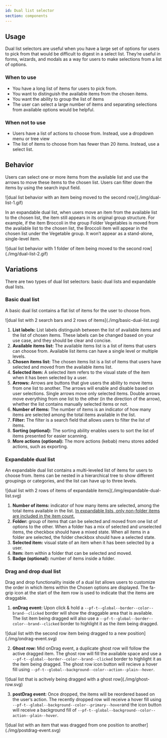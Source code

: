 ```yaml
---
id: Dual list selector
section: components
---
```


## Usage
Dual list selectors are useful when you have a large set of options for users to pick from that would be difficult to digest in a select list. They’re useful in forms, wizards, and modals as a way for users to make selections from a list of options.

### When to use

* You have a long list of items for users to pick from.
* You want to distinguish the available items from the chosen items.
* You want the ability to group the list of items
* The user can select a large number of items and separating selections from available options would be helpful.

### When not to use
* Users have a list of actions to choose from. Instead, use a dropdown menu or tree view 
* The list of items to choose from has fewer than 20 items. Instead, use a select list.

## Behavior
Users can select one or more items from the available list and use the arrows to move these items to the chosen list. Users can filter down the items by using the search input field.

<div class="ws-docs-content-img">
![dual list behavior with an item being moved to the second row](./img/dual-list-1.gif)
</div>

In an expandable dual list, when users move an item from the available list to the chosen list, the item still appears in its original group structure. For example, if the item Broccoli in the group Folder Vegetables is moved from the available list to the chosen list, the Broccoli item will appear in the chosen list under the Vegetable group. It won’t appear as a stand-alone, single-level item.

<div class="ws-docs-content-img">
![dual list behavior with 1 folder of item being moved to the second row](./img/dual-list-2.gif)
</div>

## Variations
There are two types of dual list selectors: basic dual lists and expandable dual lists.

### Basic dual list 
A basic dual list contains a flat list of items for the user to choose from. 

<div class="ws-docs-content-img">
![dual list with 2 search bars and 2 rows of items](./img/basic-dual-list.svg)
</div>

1. **List labels:** List labels distinguish between the list of available items and the list of chosen items. These labels can be changed based on your use case, and they should be clear and concise. 
2. **Available items list:** The available items list is a list of items that users can choose from. Available list items can have a single level or multiple levels. 
3. **Chosen items list:** The chosen items list is a list of items that users have selected and moved from the available items list. 
4. **Selected item:** A selected item refers to the  visual state of the item when it has been selected by a user.
5. **Arrows:** Arrows are buttons that give users the ability to move items from one list to another. The arrows will enable and disable based on user selections. Single arrows move only selected items. Double arrows move everything from one list to the other (in the direction of the arrow), whether the list contains manually selected items or not.
6. **Number of items:** The number of items is an indicator of how many items are selected among the total items available in the list.
7. **Filter:** The filter is a search field that allows users to filter the list of items.
8. **Sorting (optional):** The sorting ability enables users to sort the list of items presented for easier scanning.
9. **More actions (optional):** The more actions (kebab) menu  stores added actions, such as exporting.

### Expandable dual list
An expandable dual list contains a multi-leveled list of items for users to choose from. Items can be nested in a hierarchical tree to show different groupings or categories, and the list can have up to three levels.

<div class="ws-docs-content-img">
![dual list with 2 rows of items of expandable items](./img/expandable-dual-list.svg)
</div>

1. **Number of items:** indicator of how many items are selected, among the total items available in the list. <u>In expandable lists, only non-folder items are included in the item count.</u>
2. **Folder:** group of items that can be selected and moved from one list of options to the other. When a folder has a mix of selected and unselected items, the checkbox should have a mixed state. When all items in a folder are selected, the folder checkbox should have a selected state.
3. **Selected item:** visual state of an item when it has been selected by a user. 
4. **Item:** item within a folder that can be selected and moved.
5. **Badge (optional):** number of items inside a folder.

### Drag and drop dual list
Drag and drop functionality inside of a dual list allows users to customize the order in which items within the Chosen options are displayed. The fa-grip icon at the start of the item row is used to indicate that the items are draggable.

1. **onDrag event:** Upon click & hold a `--pf-t--global--border--color--brand--clicked` border will show the draggable area that is available. The list item being dragged will also use a `--pf-t--global--border--color--brand--clicked` border to highlight it as the item being dragged.

<div class="ws-docs-content-img">
![dual list with the second row item being dragged to a new position](./img/ondrag-event.svg)
</div>

2. **Ghost row:** Mid onDrag event, a duplicate ghost row will follow the active dragged item. The ghost row will fill the available space and use a `--pf-t--global--border--color--brand--clicked` border to highlight it as the item being dragged. The ghost row icon button will recieve a hover fill using `--pf-t--global--background--color--action--plain--hover`.

<div class="ws-docs-content-img">
![dual list that is acitvely being dragged with a ghost row](./img/ghost-row.svg)
</div>

3. **postDrag event:** Once dropped, the items will be reordered based on the user’s action. The recently dropped row will receive a hover fill using `--pf-t--global--background--color--primary--hover`and the icon button will receive a background fill of `--pf-t--global--background--color--action--plain--hover`.

<div class="ws-docs-content-img">
![dual list with an item that was dragged from one position to another](./img/postdrag-event.svg)
</div>

